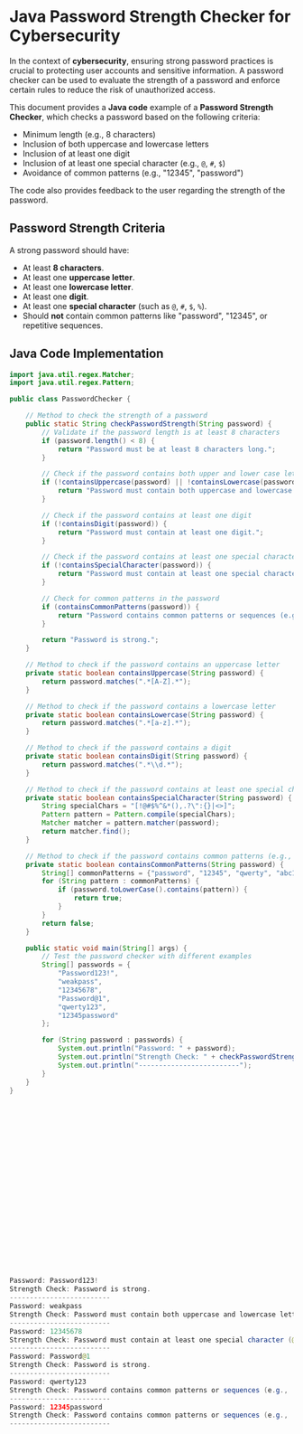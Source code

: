 # Java Password Strength Checker for Cybersecurity

In the context of **cybersecurity**, ensuring strong password practices is crucial to protecting user accounts and sensitive information. A password checker can be used to evaluate the strength of a password and enforce certain rules to reduce the risk of unauthorized access.

This document provides a **Java code** example of a **Password Strength Checker**, which checks a password based on the following criteria:
- Minimum length (e.g., 8 characters)
- Inclusion of both uppercase and lowercase letters
- Inclusion of at least one digit
- Inclusion of at least one special character (e.g., `@`, `#`, `$`)
- Avoidance of common patterns (e.g., "12345", "password")

The code also provides feedback to the user regarding the strength of the password.

## Password Strength Criteria
A strong password should have:
- At least **8 characters**.
- At least one **uppercase letter**.
- At least one **lowercase letter**.
- At least one **digit**.
- At least one **special character** (such as `@`, `#`, `$`, `%`).
- Should **not** contain common patterns like "password", "12345", or repetitive sequences.

## Java Code Implementation

```java
import java.util.regex.Matcher;
import java.util.regex.Pattern;

public class PasswordChecker {

    // Method to check the strength of a password
    public static String checkPasswordStrength(String password) {
        // Validate if the password length is at least 8 characters
        if (password.length() < 8) {
            return "Password must be at least 8 characters long.";
        }

        // Check if the password contains both upper and lower case letters
        if (!containsUppercase(password) || !containsLowercase(password)) {
            return "Password must contain both uppercase and lowercase letters.";
        }

        // Check if the password contains at least one digit
        if (!containsDigit(password)) {
            return "Password must contain at least one digit.";
        }

        // Check if the password contains at least one special character
        if (!containsSpecialCharacter(password)) {
            return "Password must contain at least one special character (@, #, $, %, etc.).";
        }

        // Check for common patterns in the password
        if (containsCommonPatterns(password)) {
            return "Password contains common patterns or sequences (e.g., 'password', '12345').";
        }

        return "Password is strong.";
    }

    // Method to check if the password contains an uppercase letter
    private static boolean containsUppercase(String password) {
        return password.matches(".*[A-Z].*");
    }

    // Method to check if the password contains a lowercase letter
    private static boolean containsLowercase(String password) {
        return password.matches(".*[a-z].*");
    }

    // Method to check if the password contains a digit
    private static boolean containsDigit(String password) {
        return password.matches(".*\\d.*");
    }

    // Method to check if the password contains at least one special character
    private static boolean containsSpecialCharacter(String password) {
        String specialChars = "[!@#$%^&*(),.?\":{}|<>]";
        Pattern pattern = Pattern.compile(specialChars);
        Matcher matcher = pattern.matcher(password);
        return matcher.find();
    }

    // Method to check if the password contains common patterns (e.g., "12345", "password")
    private static boolean containsCommonPatterns(String password) {
        String[] commonPatterns = {"password", "12345", "qwerty", "abc123", "letmein", "welcome"};
        for (String pattern : commonPatterns) {
            if (password.toLowerCase().contains(pattern)) {
                return true;
            }
        }
        return false;
    }

    public static void main(String[] args) {
        // Test the password checker with different examples
        String[] passwords = {
            "Password123!",
            "weakpass",
            "12345678",
            "Password@1",
            "qwerty123",
            "12345password"
        };

        for (String password : passwords) {
            System.out.println("Password: " + password);
            System.out.println("Strength Check: " + checkPasswordStrength(password));
            System.out.println("-------------------------");
        }
    }
}























Password: Password123!
Strength Check: Password is strong.
-------------------------
Password: weakpass
Strength Check: Password must contain both uppercase and lowercase letters.
-------------------------
Password: 12345678
Strength Check: Password must contain at least one special character (@, #, $, %, etc.).
-------------------------
Password: Password@1
Strength Check: Password is strong.
-------------------------
Password: qwerty123
Strength Check: Password contains common patterns or sequences (e.g., 'password', '12345').
-------------------------
Password: 12345password
Strength Check: Password contains common patterns or sequences (e.g., 'password', '12345').
-------------------------
